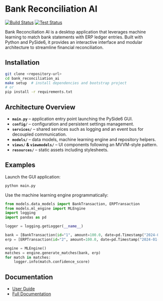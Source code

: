 # Bank Reconciliation AI

[![Build Status](https://github.com/yourorg/bank_reconciliation_ai/actions/workflows/build.yml/badge.svg)](https://github.com/yourorg/bank_reconciliation_ai/actions/workflows/build.yml)
[![Test Status](https://github.com/yourorg/bank_reconciliation_ai/actions/workflows/test.yml/badge.svg)](https://github.com/yourorg/bank_reconciliation_ai/actions/workflows/test.yml)

Bank Reconciliation AI is a desktop application that leverages machine learning to match bank statements with ERP ledger entries. Built with Python and PySide6, it provides an interactive interface and modular architecture to streamline financial reconciliation.

## Installation

```bash
git clone <repository-url>
cd bank_reconciliation_ai
make setup  # install dependencies and bootstrap project
# or
pip install -r requirements.txt
```

## Architecture Overview

- **`main.py`** – application entry point launching the PySide6 GUI.
- **`config/`** – configuration and persistent settings management.
- **`services/`** – shared services such as logging and an event bus for decoupled communication.
- **`models/`** – data models, machine learning engine and repository helpers.
- **`views/` & `viewmodels/`** – UI components following an MVVM-style pattern.
- **`resources/`** – static assets including stylesheets.

## Examples

Launch the GUI application:

```bash
python main.py
```

Use the machine learning engine programmatically:

```python
from models.data_models import BankTransaction, ERPTransaction
from models.ml_engine import MLEngine
import logging
import pandas as pd

logger = logging.getLogger(__name__)

bank = [BankTransaction(id="1", amount=100.0, date=pd.Timestamp("2024-01-01"), description="Payment")]
erp = [ERPTransaction(id="2", amount=100.0, date=pd.Timestamp("2024-01-01"), description="Customer payment")]

engine = MLEngine()
matches = engine.generate_matches(bank, erp)
for match in matches:
    logger.info(match.confidence_score)
```

## Documentation

- [User Guide](USER_GUIDE.md)
- [Full Documentation](docs/README.md)
